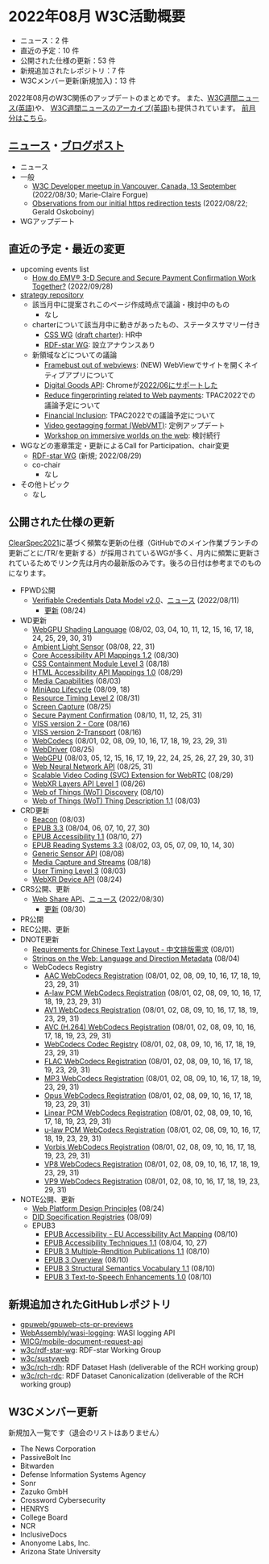# 2022年08月 W3C活動概要

- ニュース：2 件
- 直近の予定：10 件
- 公開された仕様の更新：53 件
- 新規追加されたレポジトリ：7 件
- W3Cメンバー更新(新規加入)：13 件

2022年08月のW3C関係のアップデートのまとめです。
また、[W3C週間ニュース(英語)](https://www.w3.org/News/Public/)や、
[W3C週間ニュースのアーカイブ(英語)](https://lists.w3.org/Archives/Public/w3c-announce/2022JulSep/subject.html)も提供されています。
[前月分はこちら](202207.md)。

## [ニュース](https://www.w3.org/blog/news/)・[ブログポスト](https://www.w3.org/blog/)

* ニュース
* 一般
  * [W3C Developer meetup in Vancouver, Canada, 13 September](https://www.w3.org/blog/2022/08/w3c-developer-meetup-in-vancouver-canada-13-september/) (2022/08/30; Marie-Claire Forgue)
  * [Observations from our initial https redirection tests](https://www.w3.org/blog/2022/08/https-redirection-observations/) (2022/08/22; Gerald Oskoboiny)
* WGアップデート

## 直近の予定・最近の変更

* upcoming events list
  * [How do EMV® 3-D Secure and Secure Payment Confirmation Work Together?](https://www.w3.org/blog/talks/event/how-do-emv-3-d-secure-and-secure-payment-confirmation-work-together/) (2022/09/28)
* [strategy repository](https://github.com/w3c/strategy/issues)
  * 該当月中に提案されこのページ作成時点で議論・検討中のもの
    * なし
  * charterについて該当月中に動きがあったもの、ステータスサマリー付き
    * [CSS WG](https://github.com/w3c/strategy/issues/338) ([draft charter](https://w3c.github.io/charter-drafts/2022/css-2022.html)): HR中
    * [RDF-star WG](https://github.com/w3c/strategy/issues/304): 設立アナウンスあり
  * 新領域などについての議論
    * [Framebust out of webviews](https://github.com/w3c/strategy/issues/347): (NEW) WebViewでサイトを開くネイティブアプリについて
    * [Digital Goods API](https://github.com/w3c/strategy/issues/236): Chromeが[2022/06にサポートした](https://chromestatus.com/feature/5339955595313152)
    * [Reduce fingerprinting related to Web payments](https://github.com/w3c/strategy/issues/176): TPAC2022での議論予定について
    * [Financial Inclusion](https://github.com/w3c/strategy/issues/296): TPAC2022での議論予定について
    * [Video geotagging format (WebVMT)](https://github.com/w3c/strategy/issues/113): 定例アップデート
    * [Workshop on immersive worlds on the web](https://github.com/w3c/strategy/issues/324): 検討続行
* WGなどの憲章策定・更新によるCall for Participation、chair変更
  * [RDF-star WG](https://www.w3.org/2022/08/rdf-star-wg-charter/) (新規; 2022/08/29)
  * co-chair
    * なし
* その他トピック
  * なし

## 公開された仕様の更新

[ClearSpec2021](https://github.com/w3c/tr-pages/blob/main/clearspec2021.md)に基づく頻繁な更新の仕様（GitHubでのメイン作業ブランチの更新ごとに/TR/を更新する）が採用されているWGが多く、月内に頻繁に更新されているためでリンク先は月内の最新版のみです。後ろの日付は参考までのものになります。

* FPWD公開
  * [Verifiable Credentials Data Model v2.0](https://www.w3.org/TR/2022/WD-vc-data-model-2.0-20220811/)、[ニュース](https://www.w3.org/blog/news/archives/9650) (2022/08/11)
    * [更新](https://www.w3.org/TR/2022/WD-vc-data-model-2.0-20220824/) (08/24)
* WD更新
  * [WebGPU Shading Language](https://www.w3.org/TR/2022/WD-WGSL-20220831/) (08/02, 03, 04, 10, 11, 12, 15, 16, 17, 18, 24, 25, 29, 30, 31)
  * [Ambient Light Sensor](https://www.w3.org/TR/2022/WD-ambient-light-20220831/) (08/08, 22, 31)
  * [Core Accessibility API Mappings 1.2](https://www.w3.org/TR/2022/WD-core-aam-1.2-20220830/) (08/30)
  * [CSS Containment Module Level 3](https://www.w3.org/TR/2022/WD-css-contain-3-20220818/) (08/18)
  * [HTML Accessibility API Mappings 1.0](https://www.w3.org/TR/2022/WD-html-aam-1.0-20220829/) (08/29)
  * [Media Capabilities](https://www.w3.org/TR/2022/WD-media-capabilities-20220803/) (08/03)
  * [MiniApp Lifecycle](https://www.w3.org/TR/2022/WD-miniapp-lifecycle-20220818/) (08/09, 18)
  * [Resource Timing Level 2](https://www.w3.org/TR/2022/WD-resource-timing-2-20220831/) (08/31)
  * [Screen Capture](https://www.w3.org/TR/2022/WD-screen-capture-20220825/) (08/25)
  * [Secure Payment Confirmation](https://www.w3.org/TR/2022/WD-secure-payment-confirmation-20220831/) (08/10, 11, 12, 25, 31)
  * [VISS version 2 - Core](https://www.w3.org/TR/2022/WD-viss2-core-20220816/) (08/16)
  * [VISS version 2-Transport](https://www.w3.org/TR/2022/WD-viss2-transport-20220816/) (08/16)
  * [WebCodecs](https://www.w3.org/TR/2022/WD-webcodecs-20220831/) (08/01, 02, 08, 09, 10, 16, 17, 18, 19, 23, 29, 31)
  * [WebDriver](https://www.w3.org/TR/2022/WD-webdriver2-20220825/) (08/25)
  * [WebGPU](https://www.w3.org/TR/2022/WD-webgpu-20220831/) (08/03, 05, 12, 15, 16, 17, 19, 22, 24, 25, 26, 27, 29, 30, 31)
  * [Web Neural Network API](https://www.w3.org/TR/2022/WD-webnn-20220831/) (08/25, 31)
  * [Scalable Video Coding (SVC) Extension for WebRTC](https://www.w3.org/TR/2022/WD-webrtc-svc-20220829/) (08/29)
  * [WebXR Layers API Level 1](https://www.w3.org/TR/2022/WD-webxrlayers-1-20220826/) (08/26)
  * [Web of Things (WoT) Discovery](https://www.w3.org/TR/2022/WD-wot-discovery-20220810/) (08/10)
  * [Web of Things (WoT) Thing Description 1.1](https://www.w3.org/TR/2022/WD-wot-thing-description11-20220803/) (08/03)
* CRD更新
  * [Beacon](https://www.w3.org/TR/2022/CRD-beacon-20220803/) (08/03)
  * [EPUB 3.3](https://www.w3.org/TR/2022/CRD-epub-33-20220830/) (08/04, 06, 07, 10, 27, 30)
  * [EPUB Accessibility 1.1](https://www.w3.org/TR/2022/CRD-epub-a11y-11-20220827/) (08/10, 27)
  * [EPUB Reading Systems 3.3](https://www.w3.org/TR/2022/CRD-epub-rs-33-20220830/) (08/02, 03, 05, 07, 09, 10, 14, 30)
  * [Generic Sensor API](https://www.w3.org/TR/2022/CRD-generic-sensor-20220808/) (08/08)
  * [Media Capture and Streams](https://www.w3.org/TR/2022/CRD-mediacapture-streams-20220818/) (08/18)
  * [User Timing Level 3](https://www.w3.org/TR/2022/CRD-user-timing-20220803/) (08/03)
  * [WebXR Device API](https://www.w3.org/TR/2022/CRD-webxr-20220824/) (08/24)
* CRS公開、更新
  * [Web Share API](https://www.w3.org/TR/2022/CR-web-share-20220830/)、[ニュース](https://www.w3.org/blog/news/archives/9655) (2022/08/30)
    * [更新](https://www.w3.org/TR/2022/CRD-web-share-20220830/) (08/30)
* PR公開
* REC公開、更新
* DNOTE更新
  * [Requirements for Chinese Text Layout - 中文排版需求](https://www.w3.org/TR/2022/DNOTE-clreq-20220801/) (08/01)
  * [Strings on the Web: Language and Direction Metadata](https://www.w3.org/TR/2022/DNOTE-string-meta-20220804/) (08/04)
  * WebCodecs Registry
    * [AAC WebCodecs Registration](https://www.w3.org/TR/2022/DNOTE-webcodecs-aac-codec-registration-20220831/) (08/01, 02, 08, 09, 10, 16, 17, 18, 19, 23, 29, 31)
    * [A-law PCM WebCodecs Registration](https://www.w3.org/TR/2022/DNOTE-webcodecs-alaw-codec-registration-20220831/) (08/01, 02, 08, 09, 10, 16, 17, 18, 19, 23, 29, 31)
    * [AV1 WebCodecs Registration](https://www.w3.org/TR/2022/DNOTE-webcodecs-av1-codec-registration-20220831/) (08/01, 02, 08, 09, 10, 16, 17, 18, 19, 23, 29, 31)
    * [AVC (H.264) WebCodecs Registration](https://www.w3.org/TR/2022/DNOTE-webcodecs-avc-codec-registration-20220831/) (08/01, 02, 08, 09, 10, 16, 17, 18, 19, 23, 29, 31)
    * [WebCodecs Codec Registry](https://www.w3.org/TR/2022/DNOTE-webcodecs-codec-registry-20220831/) (08/01, 02, 08, 09, 10, 16, 17, 18, 19, 23, 29, 31)
    * [FLAC WebCodecs Registration](https://www.w3.org/TR/2022/DNOTE-webcodecs-flac-codec-registration-20220831/) (08/01, 02, 08, 09, 10, 16, 17, 18, 19, 23, 29, 31)
    * [MP3 WebCodecs Registration](https://www.w3.org/TR/2022/DNOTE-webcodecs-mp3-codec-registration-20220831/) (08/01, 02, 08, 09, 10, 16, 17, 18, 19, 23, 29, 31)
    * [Opus WebCodecs Registration](https://www.w3.org/TR/2022/DNOTE-webcodecs-opus-codec-registration-20220831/) (08/01, 02, 08, 09, 10, 16, 17, 18, 19, 23, 29, 31)
    * [Linear PCM WebCodecs Registration](https://www.w3.org/TR/2022/DNOTE-webcodecs-pcm-codec-registration-20220831/) (08/01, 02, 08, 09, 10, 16, 17, 18, 19, 23, 29, 31)
    * [u-law PCM WebCodecs Registration](https://www.w3.org/TR/2022/DNOTE-webcodecs-ulaw-codec-registration-20220831/) (08/01, 02, 08, 09, 10, 16, 17, 18, 19, 23, 29, 31)
    * [Vorbis WebCodecs Registration](https://www.w3.org/TR/2022/DNOTE-webcodecs-vorbis-codec-registration-20220831/) (08/01, 02, 08, 09, 10, 16, 17, 18, 19, 23, 29, 31)
    * [VP8 WebCodecs Registration](https://www.w3.org/TR/2022/DNOTE-webcodecs-vp8-codec-registration-20220831/) (08/01, 02, 08, 09, 10, 16, 17, 18, 19, 23, 29, 31)
    * [VP9 WebCodecs Registration](https://www.w3.org/TR/2022/DNOTE-webcodecs-vp9-codec-registration-20220831/) (08/01, 02, 08, 10, 16, 17, 18, 19, 23, 29, 31)
* NOTE公開、更新
  * [Web Platform Design Principles](https://www.w3.org/TR/2022/NOTE-design-principles-20220824/) (08/24)
  * [DID Specification Registries](https://www.w3.org/TR/2022/NOTE-did-spec-registries-20220809/) (08/09)
  * EPUB3
    * [EPUB Accessibility - EU Accessibility Act Mapping](https://www.w3.org/TR/2022/NOTE-epub-a11y-eaa-mapping-20220810/) (08/10)
    * [EPUB Accessibility Techniques 1.1](https://www.w3.org/TR/2022/NOTE-epub-a11y-tech-11-20220827/) (08/04, 10, 27)
    * [EPUB 3 Multiple-Rendition Publications 1.1](https://www.w3.org/TR/2022/NOTE-epub-multi-rend-11-20220810/) (08/10)
    * [EPUB 3 Overview](https://www.w3.org/TR/2022/NOTE-epub-overview-33-20220810/) (08/10)
    * [EPUB 3 Structural Semantics Vocabulary 1.1](https://www.w3.org/TR/2022/NOTE-epub-ssv-11-20220810/) (08/10)
    * [EPUB 3 Text-to-Speech Enhancements 1.0](https://www.w3.org/TR/2022/NOTE-epub-tts-10-20220810/) (08/10)

## 新規追加されたGitHubレポジトリ

* [gpuweb/gpuweb-cts-pr-previews](https://github.com/gpuweb/gpuweb-cts-pr-previews)
* [WebAssembly/wasi-logging](https://github.com/WebAssembly/wasi-logging): WASI logging API
* [WICG/mobile-document-request-api](https://github.com/WICG/mobile-document-request-api)
* [w3c/rdf-star-wg](https://github.com/w3c/rdf-star-wg): RDF-star Working Group
* [w3c/sustyweb](https://github.com/w3c/sustyweb)
* [w3c/rch-rdh](https://github.com/w3c/rch-rdh): RDF Dataset Hash (deliverable of the RCH working group)
* [w3c/rch-rdc](https://github.com/w3c/rch-rdc): RDF Dataset Canonicalization (deliverable of the RCH working group)

## W3Cメンバー更新

新規加入一覧です（退会のリストはありません）

* The News Corporation
* PassiveBolt Inc
* Bitwarden
* Defense Information Systems Agency
* Sonr
* Zazuko GmbH
* Crossword Cybersecurity
* HENRYS
* College Board
* NCR
* InclusiveDocs
* Anonyome Labs, Inc.
* Arizona State University
